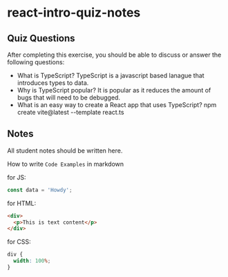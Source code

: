 # react-intro-quiz-notes

## Quiz Questions

After completing this exercise, you should be able to discuss or answer the following questions:

- What is TypeScript?
  TypeScript is a javascript based lanague that introduces types to data.
- Why is TypeScript popular?
  It is popular as it reduces the amount of bugs that will need to be debugged.
- What is an easy way to create a React app that uses TypeScript?
  npm create vite@latest --template react.ts

## Notes

All student notes should be written here.

How to write `Code Examples` in markdown

for JS:

```javascript
const data = 'Howdy';
```

for HTML:

```html
<div>
  <p>This is text content</p>
</div>
```

for CSS:

```css
div {
  width: 100%;
}
```
